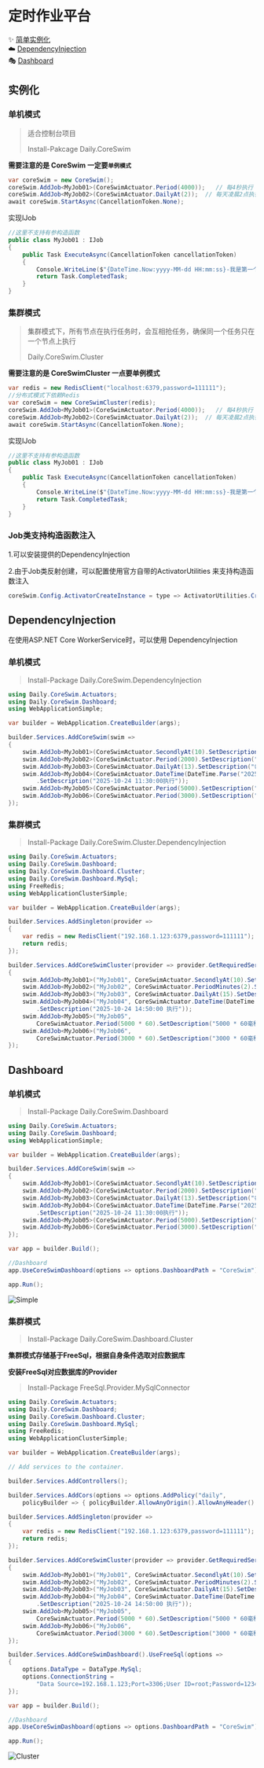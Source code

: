 # 定时作业平台



✨ [简单实例化](#实例化) <br />
☁️ [DependencyInjection](#DependencyInjection) <br />🎭 [Dashboard](#Dashboard) <br />

## 实例化

### 单机模式

> 适合控制台项目
>
> Install-Pakcage Daily.CoreSwim

**需要注意的是 CoreSwim 一定要`单例模式`**

~~~C#
var coreSwim = new CoreSwim();
coreSwim.AddJob<MyJob01>(CoreSwimActuator.Period(4000));   // 每4秒执行
coreSwim.AddJob<MyJob02>(CoreSwimActuator.DailyAt(2));  // 每天凌晨2点执行
await coreSwim.StartAsync(CancellationToken.None); 
~~~

实现IJob

~~~c#
//这里不支持有参构造函数
public class MyJob01 : IJob
{
    public Task ExecuteAsync(CancellationToken cancellationToken)
    {
        Console.WriteLine($"{DateTime.Now:yyyy-MM-dd HH:mm:ss}-我是第一个任务我执行了..");
        return Task.CompletedTask;
    }
}
~~~

### 集群模式

> 集群模式下，所有节点在执行任务时，会互相抢任务，确保同一个任务只在一个节点上执行
>
> Daily.CoreSwim.Cluster

**需要注意的是 CoreSwimCluster 一点要单例模式**

~~~C#
var redis = new RedisClient("localhost:6379,password=111111");
//分布式模式下依赖Redis
var coreSwim = new CoreSwimCluster(redis);
coreSwim.AddJob<MyJob01>(CoreSwimActuator.Period(4000));   // 每4秒执行
coreSwim.AddJob<MyJob02>(CoreSwimActuator.DailyAt(2));  // 每天凌晨2点执行
await coreSwim.StartAsync(CancellationToken.None); 
~~~

实现IJob

~~~c#
//这里不支持有参构造函数
public class MyJob01 : IJob
{
    public Task ExecuteAsync(CancellationToken cancellationToken)
    {
        Console.WriteLine($"{DateTime.Now:yyyy-MM-dd HH:mm:ss}-我是第一个任务我执行了..");
        return Task.CompletedTask;
    }
}
~~~

### Job类支持构造函数注入

1.可以安装提供的DependencyInjection

2.由于Job类反射创建，可以配置使用官方自带的ActivatorUtilities 来支持构造函数注入

~~~C#
coreSwim.Config.ActivatorCreateInstance = type => ActivatorUtilities.CreateInstance(provider, type);
~~~

## DependencyInjection

在使用ASP.NET Core WorkerService时，可以使用 DependencyInjection

### 单机模式

> Install-Package Daily.CoreSwim.DependencyInjection

~~~C#
using Daily.CoreSwim.Actuators;
using Daily.CoreSwim.Dashboard;
using WebApplicationSimple;

var builder = WebApplication.CreateBuilder(args);

builder.Services.AddCoreSwim(swim =>
{
    swim.AddJob<MyJob01>(CoreSwimActuator.SecondlyAt(10).SetDescription("每分钟的第10秒执行"));
    swim.AddJob<MyJob02>(CoreSwimActuator.Period(2000).SetDescription("每20秒执行一次"));
    swim.AddJob<MyJob03>(CoreSwimActuator.DailyAt(13).SetDescription("每天的13点执行"));
    swim.AddJob<MyJob04>(CoreSwimActuator.DateTime(DateTime.Parse("2025-10-23 11:30:00"))
        .SetDescription("2025-10-24 11:30:00执行"));
    swim.AddJob<MyJob05>(CoreSwimActuator.Period(5000).SetDescription("5000毫秒执行一次"));
    swim.AddJob<MyJob06>(CoreSwimActuator.Period(3000).SetDescription("3000毫秒执行一次"));
});
~~~

### 集群模式

> Install-Package Daily.CoreSwim.Cluster.DependencyInjection

~~~C#
using Daily.CoreSwim.Actuators;
using Daily.CoreSwim.Dashboard;
using Daily.CoreSwim.Dashboard.Cluster;
using Daily.CoreSwim.Dashboard.MySql;
using FreeRedis;
using WebApplicationClusterSimple;

var builder = WebApplication.CreateBuilder(args);

builder.Services.AddSingleton(provider =>
{
    var redis = new RedisClient("192.168.1.123:6379,password=111111");
    return redis;
});

builder.Services.AddCoreSwimCluster(provider => provider.GetRequiredService<RedisClient>(), swim =>
{
    swim.AddJob<MyJob01>("MyJob01", CoreSwimActuator.SecondlyAt(10).SetDescription("每分钟的第10秒执行"));
    swim.AddJob<MyJob02>("MyJob02", CoreSwimActuator.PeriodMinutes(2).SetDescription("每2分钟执行一次"));
    swim.AddJob<MyJob03>("MyJob03", CoreSwimActuator.DailyAt(15).SetDescription("每天的15点执行"));
    swim.AddJob<MyJob04>("MyJob04", CoreSwimActuator.DateTime(DateTime.Parse("2025-10-24 14:59:00"))
        .SetDescription("2025-10-24 14:50:00 执行"));
    swim.AddJob<MyJob05>("MyJob05",
        CoreSwimActuator.Period(5000 * 60).SetDescription("5000 * 60毫秒执行一次"));
    swim.AddJob<MyJob06>("MyJob06",
        CoreSwimActuator.Period(3000 * 60).SetDescription("3000 * 60毫秒执行一次"));
});
~~~

## Dashboard

### 单机模式

> Install-Package Daily.CoreSwim.Dashboard

~~~C#
using Daily.CoreSwim.Actuators;
using Daily.CoreSwim.Dashboard;
using WebApplicationSimple;

var builder = WebApplication.CreateBuilder(args);

builder.Services.AddCoreSwim(swim =>
{
    swim.AddJob<MyJob01>(CoreSwimActuator.SecondlyAt(10).SetDescription("每分钟的第10秒执行"));
    swim.AddJob<MyJob02>(CoreSwimActuator.Period(2000).SetDescription("每20秒执行一次"));
    swim.AddJob<MyJob03>(CoreSwimActuator.DailyAt(13).SetDescription("每天的13点执行"));
    swim.AddJob<MyJob04>(CoreSwimActuator.DateTime(DateTime.Parse("2025-10-23 11:30:00"))
        .SetDescription("2025-10-24 11:30:00执行"));
    swim.AddJob<MyJob05>(CoreSwimActuator.Period(5000).SetDescription("5000毫秒执行一次"));
    swim.AddJob<MyJob06>(CoreSwimActuator.Period(3000).SetDescription("3000毫秒执行一次"));
});

var app = builder.Build();

//Dashboard
app.UseCoreSwimDashboard(options => options.DashboardPath = "CoreSwim");

app.Run();
~~~

![Simple](./images/Simple.png)

### 集群模式

> Install-Package Daily.CoreSwim.Dashboard.Cluster

**集群模式存储基于FreeSql，根据自身条件选取对应数据库**

**安装FreeSql对应数据库的Provider**

> Install-Package FreeSql.Provider.MySqlConnector

~~~c#
using Daily.CoreSwim.Actuators;
using Daily.CoreSwim.Dashboard;
using Daily.CoreSwim.Dashboard.Cluster;
using Daily.CoreSwim.Dashboard.MySql;
using FreeRedis;
using WebApplicationClusterSimple;

var builder = WebApplication.CreateBuilder(args);

// Add services to the container.

builder.Services.AddControllers();

builder.Services.AddCors(options => options.AddPolicy("daily",
    policyBuilder => { policyBuilder.AllowAnyOrigin().AllowAnyHeader().AllowAnyMethod(); }));

builder.Services.AddSingleton(provider =>
{
    var redis = new RedisClient("192.168.1.123:6379,password=111111");
    return redis;
});

builder.Services.AddCoreSwimCluster(provider => provider.GetRequiredService<RedisClient>(), swim =>
{
    swim.AddJob<MyJob01>("MyJob01", CoreSwimActuator.SecondlyAt(10).SetDescription("每分钟的第10秒执行"));
    swim.AddJob<MyJob02>("MyJob02", CoreSwimActuator.PeriodMinutes(2).SetDescription("每2分钟执行一次"));
    swim.AddJob<MyJob03>("MyJob03", CoreSwimActuator.DailyAt(15).SetDescription("每天的15点执行"));
    swim.AddJob<MyJob04>("MyJob04", CoreSwimActuator.DateTime(DateTime.Parse("2025-10-24 14:59:00"))
        .SetDescription("2025-10-24 14:50:00 执行"));
    swim.AddJob<MyJob05>("MyJob05",
        CoreSwimActuator.Period(5000 * 60).SetDescription("5000 * 60毫秒执行一次"));
    swim.AddJob<MyJob06>("MyJob06",
        CoreSwimActuator.Period(3000 * 60).SetDescription("3000 * 60毫秒执行一次"));
});

builder.Services.AddCoreSwimDashboard().UseFreeSql(options =>
{
    options.DataType = DataType.MySql;
    options.ConnectionString =
        "Data Source=192.168.1.123;Port=3306;User ID=root;Password=123456; Initial Catalog=core_swim_test;Charset=utf8; SslMode=none;";
});

var app = builder.Build();

//Dashboard
app.UseCoreSwimDashboard(options => options.DashboardPath = "CoreSwim");

app.Run();
~~~

![Cluster](./images/Cluster.png)